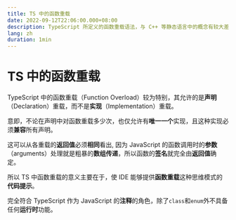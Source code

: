 ```yaml
---
title: TS 中的函数重载
date: 2022-09-12T22:06:00.000+08:00
description: TypeScript 所定义的函数重载语法，与 C++ 等静态语言中的概念有较大差异。
lang: zh
duration: 1min
---
```


# TS 中的函数重载

TypeScript 中的函数重载（Function Overload）较为特别，其允许的是**声明**（Declaration）重载，而不是**实现**（Implementation）重载。

意即，不论在声明中对函数重载多少次，也仅允许有**唯一一个**实现，且这种实现必须**兼容**所有声明。

这可以从各重载的**返回值**必须**相同**看出,
因为 JavaScript 的函数调用时的**参数**（arguments）处理就是粗暴的**数组传递**，所以函数的**签名**就完全由**返回值**确定。

所以 TS 中函数重载的意义主要在于，使 IDE 能够提供**函数重载**这种思维模式的**代码提示**。

完全符合 TypeScript 作为 JavaScript 的**注释**的角色，除了`class`和`enum`外不具备任何**运行时**功能。
